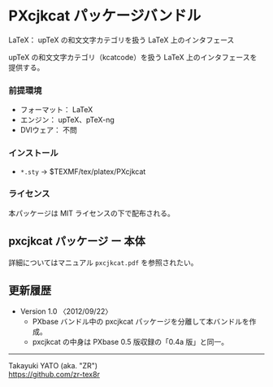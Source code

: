 PXcjkcat パッケージバンドル
===========================

LaTeX： upTeX の和文文字カテゴリを扱う LaTeX 上のインタフェース

upTeX の和文文字カテゴリ（kcatcode）を扱う LaTeX 上のインタフェースを
提供する。

### 前提環境

  * フォーマット： LaTeX
  * エンジン： upTeX、pTeX-ng
  * DVIウェア： 不問

### インストール

  - `*.sty` → $TEXMF/tex/platex/PXcjkcat

### ライセンス

本パッケージは MIT ライセンスの下で配布される。


pxcjkcat パッケージ ー 本体
---------------------------

詳細についてはマニュアル `pxcjkcat.pdf` を参照されたい。


更新履歴
--------

  * Version 1.0 〈2012/09/22〉
      - PXbase バンドル中の pxcjkcat パッケージを分離して本バンドルを作成。
      - pxcjkcat の中身は PXbase 0.5 版収録の「0.4a 版」と同一。

--------------------
Takayuki YATO (aka. "ZR")  
https://github.com/zr-tex8r
